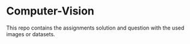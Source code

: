 # Computer-Vision
This repo contains the assignments solution and question with the used images or datasets.
